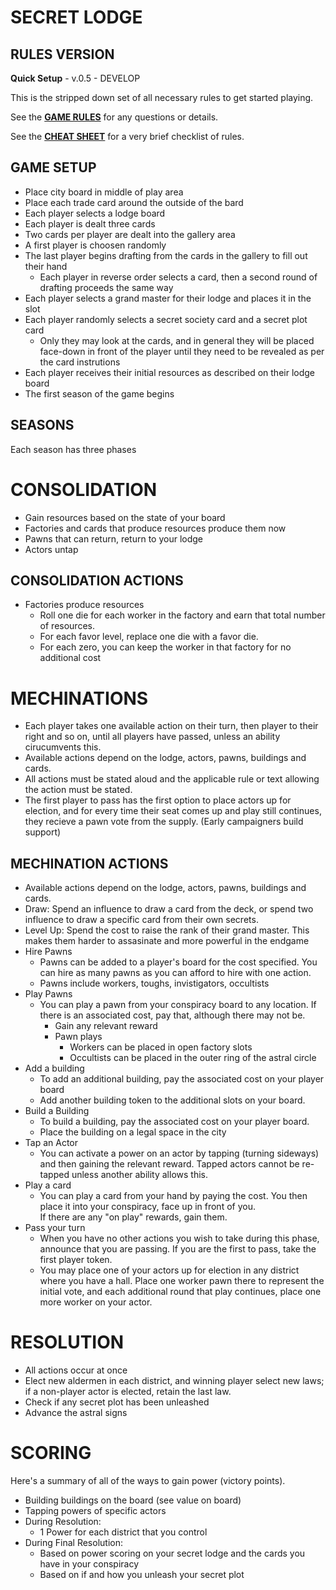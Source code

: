 # SECRET LODGE 

## RULES VERSION
**Quick Setup** - v.0.5 - DEVELOP 

This is the stripped down set of all necessary rules to get started playing.

See the **[GAME RULES](SECRET%20LODGE%20-%20GAME%20RULES.md)** for any questions or details.

See the **[CHEAT SHEET](SECRET%20LODGE%20-%20Cheat%20Sheet.md)** for a very brief checklist of rules.

## GAME SETUP
- Place city board in middle of play area
- Place each trade card around the outside of the bard
- Each player selects a lodge board
- Each player is dealt three cards
- Two cards per player are dealt into the gallery area
- A first player is choosen randomly
- The last player begins drafting from the cards in the gallery to fill out their hand
  - Each player in reverse order selects a card, then a second round of drafting proceeds the same way
- Each player selects a grand master for their lodge and places it in the slot
- Each player randomly selects a secret society card and a secret plot card
    - Only they may look at the cards, and in general they will be placed face-down in front of the player until they need to be revealed as per the card instrutions
- Each player receives their initial resources as described on their lodge board
- The first season of the game begins

## SEASONS
Each season has three phases

# CONSOLIDATION
- Gain resources based on the state of your board
- Factories and cards that produce resources produce them now
- Pawns that can return, return to your lodge
- Actors untap

## CONSOLIDATION ACTIONS
- Factories produce resources
  - Roll one die for each worker in the factory and earn that total number of resources.
  - For each favor level, replace one die with a favor die.
  - For each zero, you can keep the worker in that factory for no additional cost

# MECHINATIONS
- Each player takes one available action on their turn, then player to their right and so on, until all players have passed, unless an ability cirucumvents this.
- Available actions depend on the lodge, actors, pawns, buildings and cards.
- All actions must be stated aloud and the applicable rule or text allowing the action must be stated.
- The first player to pass has the first option to place actors up for election, and for every time their seat comes up and play still continues, 
    they recieve a pawn vote from the supply.  (Early campaigners build support)

## MECHINATION ACTIONS
- Available actions depend on the lodge, actors, pawns, buildings and cards.
- Draw:  Spend an influence to draw a card from the deck, or spend two influence to draw a specific card from their own secrets.
- Level Up:  Spend the cost to raise the rank of their grand master.  This makes them harder to assasinate and more powerful in the endgame 
- Hire Pawns
  - Pawns can be added to a player's board for the cost specified.  You can hire as many pawns as you can afford to hire with one action.
  - Pawns include workers, toughs, invistigators, occultists
- Play Pawns
  - You can play a pawn from your conspiracy board to any location.  If there is an associated cost, pay that, although there may not be.  
    - Gain any relevant reward 
    - Pawn plays
      - Workers can be placed in open factory slots
      - Occultists can be placed in the outer ring of the astral circle
- Add a building
  - To add an additional building, pay the associated cost on your player board
  - Add another building token to the additional slots on your board.
- Build a Building
  - To build a building, pay the associated cost on your player board.
  - Place the building on a legal space in the city
- Tap an Actor
  - You can activate a power on an actor by tapping (turning sideways) and then gaining the relevant reward.  Tapped actors cannot be re-tapped unless another ability allows this.
- Play a card
  - You can play a card from your hand by paying the cost.  You then place it into your conspiracy, face up in front of you.  
    If there are any "on play" rewards, gain them.
- Pass your turn
  - When you have no other actions you wish to take during this phase, announce that you are passing.  If you are the first to pass, take the first player token.
  - You may place one of your actors up for election in any district where you have a hall.  Place one worker pawn there to represent the initial vote, and each additional round that play continues, place one more worker on your actor.

# RESOLUTION
- All actions occur at once 
- Elect new aldermen in each district, and winning player select new laws;  if a non-player actor is elected, retain the last law.
- Check if any secret plot has been unleashed
- Advance the astral signs

# SCORING
Here's a summary of all of the ways to gain power (victory points).
- Building buildings on the board (see value on board)
- Tapping powers of specific actors
- During Resolution:
  - 1 Power for each district that you control
- During Final Resolution:
  - Based on power scoring on your secret lodge and the cards you have in your conspiracy
  - Based on if and how you unleash your secret plot
